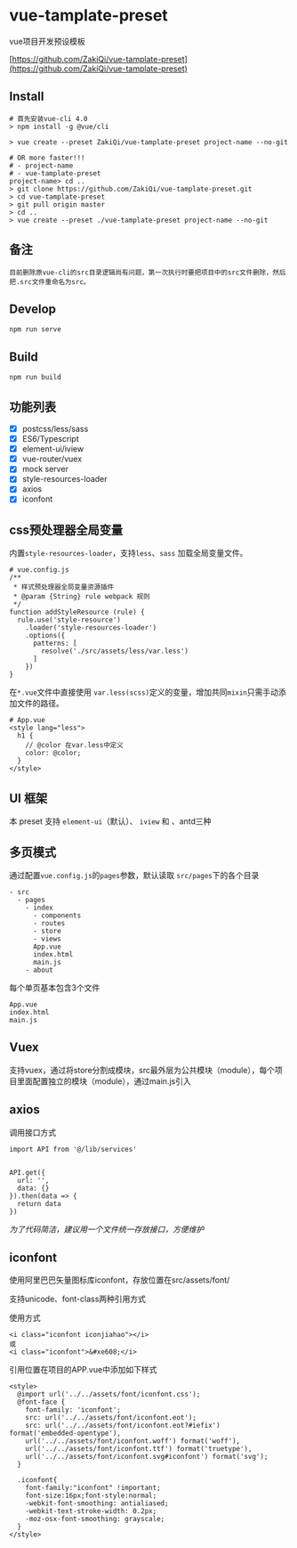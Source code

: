 # vue-tamplate-preset

vue项目开发预设模板

[https://github.com/ZakiQi/vue-tamplate-preset](https://github.com/ZakiQi/vue-tamplate-preset)

## Install

```
# 首先安装vue-cli 4.0
> npm install -g @vue/cli

> vue create --preset ZakiQi/vue-tamplate-preset project-name --no-git

# OR more faster!!!
# - project-name
# - vue-tamplate-preset
project-name> cd ..
> git clone https://github.com/ZakiQi/vue-tamplate-preset.git
> cd vue-tamplate-preset
> git pull origin master
> cd ..
> vue create --preset ./vue-tamplate-preset project-name --no-git
```

## 备注

```
目前删除原vue-cli的src目录逻辑尚有问题，第一次执行时要把项目中的src文件删除，然后把.src文件重命名为src。
```

## Develop

```
npm run serve
```

## Build

```
npm run build
```

## 功能列表

- [x] postcss/less/sass
- [x] ES6/Typescript
- [x] element-ui/iview
- [x] vue-router/vuex
- [x] mock server
- [x] style-resources-loader
- [x] axios
- [x] iconfont

## css预处理器全局变量

内置`style-resources-loader`，支持`less`、`sass` 加载全局变量文件。

```
# vue.config.js
/**
 * 样式预处理器全局变量资源插件
 * @param {String} rule webpack 规则
 */
function addStyleResource (rule) {
  rule.use('style-resource')
    .loader('style-resources-loader')
    .options({
      patterns: [
        resolve('./src/assets/less/var.less')
      ]
    })
}
```

在`*.vue`文件中直接使用 `var.less(scss)`定义的变量，增加共同`mixin`只需手动添加文件的路径。

```
# App.vue
<style lang="less">
  h1 {
    // @color 在var.less中定义
    color: @color;
  }
</style>
```

## UI 框架

本 preset 支持 `element-ui`（默认）、 `iview` 和 、antd三种

## 多页模式

通过配置`vue.config.js`的`pages`参数，默认读取 `src/pages`下的各个目录

```
- src
  - pages
    - index
      - components
      - routes
      - store
      - views
      App.vue
      index.html
      main.js
    - about
```

每个单页基本包含3个文件

```
App.vue
index.html
main.js
```

## Vuex

支持vuex，通过将store分割成模块，src最外层为公共模块（module），每个项目里面配置独立的模块（module），通过main.js引入

## axios

调用接口方式

```
import API from '@/lib/services'


API.get({
  url: '',
  data: {}
}).then(data => {
  return data
})

```
*为了代码简洁，建议用一个文件统一存放接口，方便维护*

## iconfont
使用阿里巴巴矢量图标库iconfont，存放位置在src/assets/font/

支持unicode、font-class两种引用方式

使用方式

```
<i class="iconfont iconjiahao"></i>
或
<i class="iconfont">&#xe608;</i>
```

引用位置在项目的APP.vue中添加如下样式
```
<style>
  @import url('../../assets/font/iconfont.css');
  @font-face {
    font-family: 'iconfont';
    src: url('../../assets/font/iconfont.eot');
    src: url('../../assets/font/iconfont.eot?#iefix') format('embedded-opentype'),
    url('../../assets/font/iconfont.woff') format('woff'),
    url('../../assets/font/iconfont.ttf') format('truetype'),
    url('../../assets/font/iconfont.svg#iconfont') format('svg');
  }

  .iconfont{
    font-family:"iconfont" !important;
    font-size:16px;font-style:normal;
    -webkit-font-smoothing: antialiased;
    -webkit-text-stroke-width: 0.2px;
    -moz-osx-font-smoothing: grayscale;
  }
</style>
```
